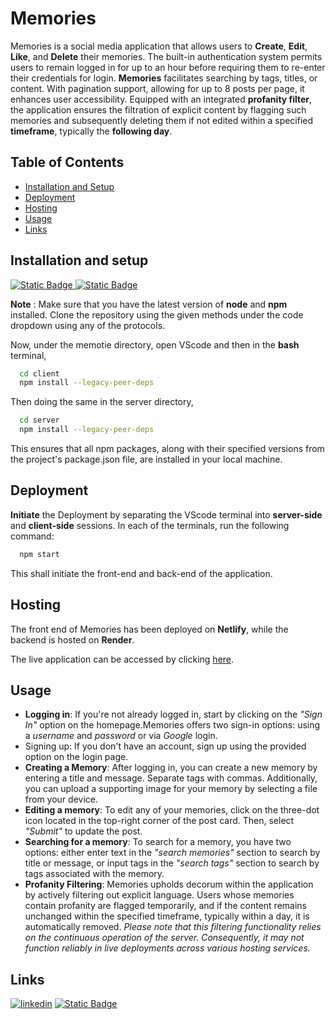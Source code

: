 
# Memories
Memories is a social media application that allows users to **Create**, **Edit**, **Like**, and **Delete** their memories. The built-in authentication system permits users to remain logged in for up to an hour before requiring them to re-enter their credentials for login. **Memories** facilitates searching by tags, titles, or content. With pagination support, allowing for up to 8 posts per page, it enhances user accessibility.
Equipped with an integrated **profanity filter**, the application ensures the filtration of explicit content by flagging such memories and subsequently deleting them if not edited within a specified **timeframe**, typically the **following day**.



## Table of Contents    
- [Installation and Setup](#installation-and-setup)
- [Deployment](#deployment)
- [Hosting](#hosting)
- [Usage](#usage)
- [Links](#links)

## Installation and setup
[![Static Badge](https://img.shields.io/badge/Node-white?style=for-the-badge&logo=nodedotjs&logoColor=White&labelColor=White&link=https%3A%2F%2Fnodejs.org%2Fen%2Fdownload)
](https://nodejs.org/en/download) [![Static Badge](https://img.shields.io/badge/npm-black?style=for-the-badge&logo=npm&logoColor=White&labelColor=White&link=https%3A%2F%2Fdocs.npmjs.com%2Fdownloading-and-installing-node-js-and-npm)](https://docs.npmjs.com/downloading-and-installing-node-js-and-npm)




**Note** : Make sure that you have the latest version of **node** and **npm** installed. Clone the repository using the given methods under the code dropdown using any of the protocols.

Now, under the memotie directory, open VScode and then in the **bash** terminal,
```bash
  cd client
  npm install --legacy-peer-deps
```
Then doing the same in the server directory,

```bash
  cd server
  npm install --legacy-peer-deps
```
This ensures that all npm packages, along with their specified versions from the project's package.json file, are installed in your local machine.


## Deployment

**Initiate** the Deployment by separating the VScode terminal into **server-side** and **client-side** sessions.
In each of the terminals, run the following command:
```bash
  npm start
```
This shall initiate the front-end and back-end of the application.

## Hosting

The front end of Memories has been deployed on **Netlify**, while the backend is hosted on **Render**.

The live application can be accessed by clicking [here](https://memotie.netlify.app/).

## Usage

* **Logging in**: If you're not already logged in, start by clicking on the *"Sign In"* option on the homepage.Memories offers two sign-in options: using a *username* and *password* or via *Google* login.
* Signing up: If you don't have an account, sign up using the provided option on the login page.
* **Creating a Memory**: After logging in, you can create a new memory by entering a title and message. Separate tags with commas. Additionally, you can upload a supporting image for your memory by selecting a file from your device.
* **Editing a memory**: To edit any of your memories, click on the three-dot icon located in the top-right corner of the post card. Then, select *"Submit"* to update the post.
* **Searching for a memory**: To search for a memory, you have two options: either enter text in the *"search memories"* section to search by title or message, or input tags in the *"search tags"* section to search by tags associated with the memory.
* **Profanity Filtering**: Memories upholds decorum within the application by actively filtering out explicit language. Users whose memories contain profanity are flagged temporarily, and if the content remains unchanged within the specified timeframe, typically within a day, it is automatically removed.
*Please note that this filtering functionality relies on the continuous operation of the server. Consequently, it may not function reliably in live deployments across various hosting services.*
## Links

[![linkedin](https://img.shields.io/badge/Linkedin-%230A66C2?style=for-the-badge&logo=linkedin&labelColor=%230A66C2&link=https%3A%2F%2Fwww.linkedin.com%2Fin%2Fsourab-mayya-531719236%2F
)](https://www.linkedin.com/in/sourab-mayya-531719236/)
[![Static Badge](https://img.shields.io/badge/Github-red?style=for-the-badge&logo=github&logoColor=%23181717&labelColor=White&color=green&link=https%3A%2F%2Fgithub.com%2Fsorre1234)](https://github.com/sorre1234)

